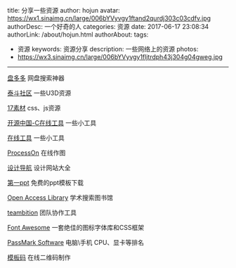 title: 分享一些资源
author: hojun
avatar: https://wx1.sinaimg.cn/large/006bYVyvgy1ftand2qurdj303c03cdfv.jpg
authorDesc: 一个好奇的人
categories: 资源
date: 2017-06-17 23:08:34
authorLink: /about/hojun.html
authorAbout:
tags:
 - 资源
keywords: 资源分享
description: 一些网络上的资源
photos:
 - https://wx3.sinaimg.cn/large/006bYVyvgy1fljtrdph43j304g04gweg.jpg
---
[盘多多](http://www.panduoduo.net/) 网盘搜索神器

[泰斗社区](http://www.taidous.com/) 一些U3D资源

[17素材](http://www.17sucai.com/) css、js资源

[开源中国-C在线工具](http://tool.oschina.net/) 一些小工具

[在线工具](http://tool.lu/) 一些小工具

[ProcessOn](https://www.processon.com/) 在线作图

[设计导航](http://hao.shejidaren.com/) 设计网站大全

[第一ppt](http://www.1ppt.com/) 免费的ppt模板下载

[Open Access Library](http://www.oalib.com/) 学术搜索图书馆

[teambition](https://www.teambition.com/) 团队协作工具

[Font Awesome](http://fontawesome.dashgame.com/) 一套绝佳的图标字体库和CSS框架

[PassMark Software](https://www.videocardbenchmark.net/high_end_gpus.html) 电脑\手机 CPU、显卡等排名

[模板码](http://www.mobanma.com/visual.html) 在线二维码制作

